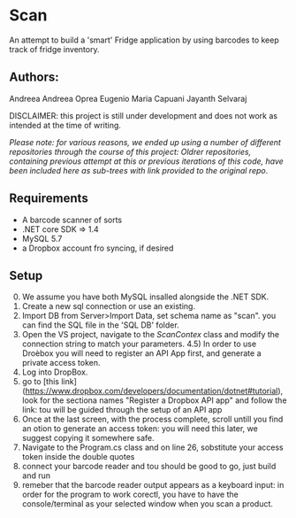 # Scan
An attempt to build a 'smart' Fridge application by using barcodes to keep track of fridge inventory.

## Authors:
Andreea Andreea Oprea
Eugenio Maria Capuani
Jayanth Selvaraj

DISCLAIMER: this project is still under development and does not work as intended at the time of writing. 

*Please note: for various reasons, we ended up using a number of different repositories through the course of this project: Oldrer repositories, containing previous attempt at this or previous iterations of this code, have been included here as sub-trees with link provided to the original repo*.

## Requirements
- A barcode scanner of sorts
- .NET core SDK => 1.4
- MySQL 5.7
- a Dropbox account fro syncing, if desired

## Setup

0) We assume you have both MySQL insalled alongside the .NET SDK.
1) Create a new sql connection or use an existing.
2) Import DB from Server>Import Data, set schema name as "scan". you can find the SQL file in the 'SQL DB' folder.
4) Open the VS project, navigate to the *ScanContex* class and modify the connection string to match your parameters.
4.5) In order to use Droèbox you will need to register an API App first, and generate a private access token.
6) Log into DropBox.
7)  go to [this link] (https://www.dropbox.com/developers/documentation/dotnet#tutorial), look for the sectiona names "Register a Dropbox API app" and follow the link: tou will be guided through the setup of an API app
8) Once at the last screen, with the process complete, scroll untill you find an otion to generate an access token: you will need this later, we suggest copying it somewhere safe.
9) Navigate to the Program.cs class and on line 26, sobstitute your access token inside the double quotes
10) connect your barcode reader and tou should be good to go, just build and run
11) remeber that the barcode reader output appears as a keyboard input: in order for the program to work corectl, you have to have the console/terminal as your selected window when you scan a product.
